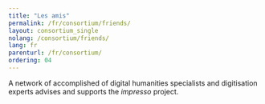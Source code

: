 ```yaml
---
title: "Les amis"
permalink: /fr/consortium/friends/
layout: consortium_single
nolang: /consortium/friends/
lang: fr
parenturl: /fr/consortium/
ordering: 04
---
```


A network of accomplished of digital humanities specialists and digitisation experts advises and supports the *impresso* project.
